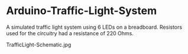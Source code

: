# Arduino-Traffic-Light-System
A simulated traffic light system using 6 LEDs on a breadboard.
Resistors used for the circuitry had a resistance of 220 Ohms.

TrafficLight-Schematic.jpg
